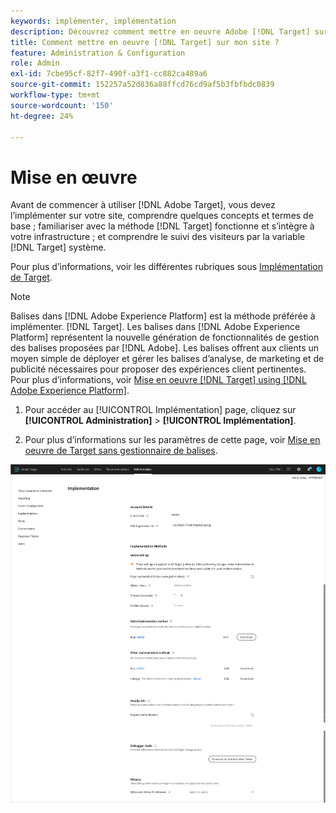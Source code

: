 ```yaml
---
keywords: implémenter, implémentation
description: Découvrez comment mettre en oeuvre Adobe [!DNL Target] sur votre site. Définissez vos paramètres globaux, votre méthode de mise en oeuvre (SDK Web AEP ou at.js), etc.
title: Comment mettre en oeuvre [!DNL Target] sur mon site ?
feature: Administration & Configuration
role: Admin
exl-id: 7cbe95cf-82f7-490f-a3f1-cc882ca489a6
source-git-commit: 152257a52d836a88ffcd76cd9af5b3fbfbdc0839
workflow-type: tm+mt
source-wordcount: '150'
ht-degree: 24%

---
```


# Mise en œuvre

Avant de commencer à utiliser [!DNL Adobe Target], vous devez l’implémenter sur votre site, comprendre quelques concepts et termes de base ; familiariser avec la méthode [!DNL Target] fonctionne et s’intègre à votre infrastructure ; et comprendre le suivi des visiteurs par la variable [!DNL Target] système.

Pour plus d’informations, voir les différentes rubriques sous [Implémentation de Target](/help/main/c-implementing-target/implementing-target.md).

>[!NOTE]
>
>Balises dans [!DNL Adobe Experience Platform] est la méthode préférée à implémenter. [!DNL Target]. Les balises dans [!DNL Adobe Experience Platform] représentent la nouvelle génération de fonctionnalités de gestion des balises proposées par [!DNL Adobe]. Les balises offrent aux clients un moyen simple de déployer et gérer les balises d’analyse, de marketing et de publicité nécessaires pour proposer des expériences client pertinentes. Pour plus d’informations, voir [Mise en oeuvre [!DNL Target] using [!DNL Adobe Experience Platform]](/help/main/c-implementing-target/c-implementing-target-for-client-side-web/how-to-deployatjs/cmp-implementing-target-using-adobe-launch.md).

1. Pour accéder au [!UICONTROL Implémentation] page, cliquez sur **[!UICONTROL Administration]** > **[!UICONTROL Implémentation]**.

1. Pour plus d’informations sur les paramètres de cette page, voir [Mise en oeuvre de Target sans gestionnaire de balises](/help/main/c-implementing-target/c-implementing-target-for-client-side-web/how-to-deployatjs/implementing-target-without-a-tag-manager.md).

![Page de mise en oeuvre](/help/main/administrating-target/assets/implementation.png)
